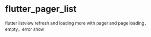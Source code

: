 # flutter_pager_list
flutter listview refresh and loading more with pager and page loading，empty，error show 
